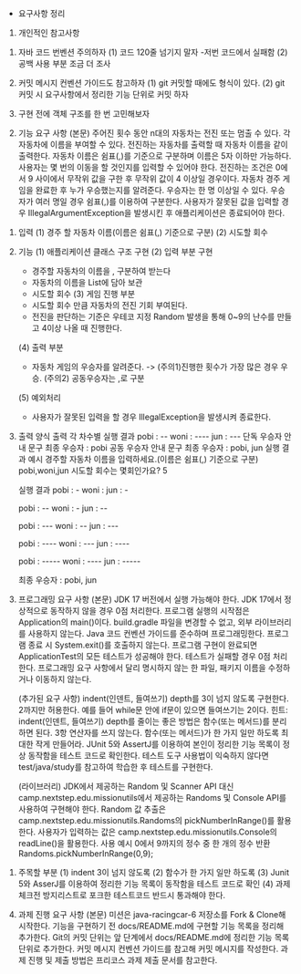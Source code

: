 * 요구사항 정리

1. 개인적인 참고사항
 1) 자바 코드 번벤션 주의하자
    (1) 코드 120줄 넘기지 말자
      -저번 코드에서 실패함
    (2) 공백 사용 부분 조금 더 조사

 2) 커밋 메시지 컨벤션 가이드도 참고하자
    (1) git 커밋할 때에도 형식이 있다.
    (2) git 커밋 시 요구사항에서 정리한 기능 단위로 커밋 하자 

 3) 구현 전에 객체 구조를 한 번 고민해보자



2. 기능 요구 사항
   (본문)
   주어진 횟수 동안 n대의 자동차는 전진 또는 멈출 수 있다.
   각 자동차에 이름을 부여할 수 있다. 전진하는 자동차를 출력할 때 자동차 이름을 같이 출력한다.
   자동차 이름은 쉼표(,)를 기준으로 구분하며 이름은 5자 이하만 가능하다.
   사용자는 몇 번의 이동을 할 것인지를 입력할 수 있어야 한다.
   전진하는 조건은 0에서 9 사이에서 무작위 값을 구한 후 무작위 값이 4 이상일 경우이다.
   자동차 경주 게임을 완료한 후 누가 우승했는지를 알려준다. 우승자는 한 명 이상일 수 있다.
   우승자가 여러 명일 경우 쉼표(,)를 이용하여 구분한다.
   사용자가 잘못된 값을 입력할 경우 IllegalArgumentException을 발생시킨 후 애플리케이션은 종료되어야 한다.

 1) 입력
    (1) 경주 할 자동차 이름(이름은 쉼표(,) 기준으로 구분)
    (2) 시도할 회수

 2) 기능
    (1) 애플리케이션 클래스 구조 구현
    (2) 입력 부분 구현
      - 경주할 자동차의 이름을 , 구분하여 받는다
      -  자동차의 이름을 List<String>에 담아 보관
      -  시도할 회수
    (3) 게임 진행 부분
      - 시도할 회수 만큼 자동차의 전진 기회 부여된다.
      - 전진을 판단하는 기준은 우테코 지정 Random 발생을 통해 0~9의 난수를 만들고 4이상 나올 때 진행한다.

    (4) 출력 부분
      - 자동차 게임의 우승자를 알려준다. -> (주의1)진행한 횟수가 가장 많은 경우 우승. (주의2) 공동우승자는 ,로 구분
    
    (5) 예외처리
      - 사용자가 잘못된 입력을 할 경우 IllegalException을 발생시켜 종료한다.

 3) 출력 양식
    출력
    각 차수별 실행 결과
    pobi : --
    woni : ----
    jun : ---
    단독 우승자 안내 문구
    최종 우승자 : pobi
    공동 우승자 안내 문구
    최종 우승자 : pobi, jun
    실행 결과 예시
    경주할 자동차 이름을 입력하세요.(이름은 쉼표(,) 기준으로 구분)
    pobi,woni,jun
    시도할 회수는 몇회인가요?
    5

    실행 결과
    pobi : -
    woni :
    jun : -
    
    pobi : --
    woni : -
    jun : --
    
    pobi : ---
    woni : --
    jun : ---
    
    pobi : ----
    woni : ---
    jun : ----
    
    pobi : -----
    woni : ----
    jun : -----
    
    최종 우승자 : pobi, jun
   


3. 프로그래밍 요구 사항
   (본문)
   JDK 17 버전에서 실행 가능해야 한다. JDK 17에서 정상적으로 동작하지 않을 경우 0점 처리한다.
   프로그램 실행의 시작점은 Application의 main()이다.
   build.gradle 파일을 변경할 수 없고, 외부 라이브러리를 사용하지 않는다.
   Java 코드 컨벤션 가이드를 준수하며 프로그래밍한다.
   프로그램 종료 시 System.exit()를 호출하지 않는다.
   프로그램 구현이 완료되면 ApplicationTest의 모든 테스트가 성공해야 한다. 테스트가 실패할 경우 0점 처리한다.
   프로그래밍 요구 사항에서 달리 명시하지 않는 한 파일, 패키지 이름을 수정하거나 이동하지 않는다.

   (추가된 요구 사항)
   indent(인덴트, 들여쓰기) depth를 3이 넘지 않도록 구현한다. 2까지만 허용한다.
   예를 들어 while문 안에 if문이 있으면 들여쓰기는 2이다.
   힌트: indent(인덴트, 들여쓰기) depth를 줄이는 좋은 방법은 함수(또는 메서드)를 분리하면 된다.
   3항 연산자를 쓰지 않는다.
   함수(또는 메서드)가 한 가지 일만 하도록 최대한 작게 만들어라.
   JUnit 5와 AssertJ를 이용하여 본인이 정리한 기능 목록이 정상 동작함을 테스트 코드로 확인한다.
   테스트 도구 사용법이 익숙하지 않다면 test/java/study를 참고하여 학습한 후 테스트를 구현한다.
   
   (라이브러리)
   JDK에서 제공하는 Random 및 Scanner API 대신 camp.nextstep.edu.missionutils에서 제공하는 Randoms 및 Console API를 사용하여 구현해야 한다.
   Random 값 추출은 camp.nextstep.edu.missionutils.Randoms의 pickNumberInRange()를 활용한다.
   사용자가 입력하는 값은 camp.nextstep.edu.missionutils.Console의 readLine()을 활용한다.
   사용 예시
   0에서 9까지의 정수 중 한 개의 정수 반환
   Randoms.pickNumberInRange(0,9);

 1) 주목할 부분
    (1) indent 3이 넘지 않도록
    (2) 함수가 한 가지 일만 하도록
    (3) Junit 5와 AsserJ를 이용하여 정리한 기능 목록이 동작함을 테스트 코드로 확인
    (4) 과제 체크전 방지리스트로 포크한 테스트코드 반드시 통과해야 한다.



4. 과제 진행 요구 사항
   (본문)
   미션은 java-racingcar-6 저장소를 Fork & Clone해 시작한다.
   기능을 구현하기 전 docs/README.md에 구현할 기능 목록을 정리해 추가한다.
   Git의 커밋 단위는 앞 단계에서 docs/README.md에 정리한 기능 목록 단위로 추가한다.
   커밋 메시지 컨벤션 가이드를 참고해 커밋 메시지를 작성한다.
   과제 진행 및 제출 방법은 프리코스 과제 제출 문서를 참고한다.
